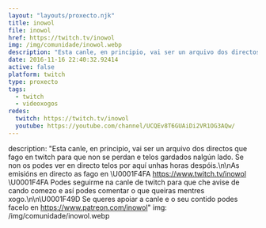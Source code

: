 ```yaml
---
layout: "layouts/proxecto.njk"
title: inowol
file: inowol
href: https://twitch.tv/inowol
img: /img/comunidade/inowol.webp
description: "Esta canle, en principio, vai ser un arquivo dos directos que fago en twitch para que non se perdan e telos gardados nalgún lado. Se non os podes ver en directo telos por aquí unhas horas despóis.\n\nAs emisións en directo as fago en \U0001F4FA https://www.twitch.tv/inowol \U0001F4FA Podes seguirme na canle de twitch para que che avise de cando comezo e así podes comentar o que queiras mentres xogo.\n\n\U0001F49D Se queres apoiar a canle e o seu contido podes facelo en https://www.patreon.com/inowol"
date: 2016-11-16 22:40:32.92414
active: false
platform: twitch
type: proxecto
tags:
  - twitch
  - videoxogos
redes:
  twitch: https://twitch.tv/inowol
  youtube: https://youtube.com/channel/UCQEv8T6GUAiDi2VR1OG3AQw/
---
```

description: "Esta canle, en principio, vai ser un arquivo dos directos que fago en twitch para que non se perdan e telos gardados nalgún lado. Se non os podes ver en directo telos por aquí unhas horas despóis.\n\nAs emisións en directo as fago en \U0001F4FA https://www.twitch.tv/inowol \U0001F4FA Podes seguirme na canle de twitch para que che avise de cando comezo e así podes comentar o que queiras mentres xogo.\n\n\U0001F49D Se queres apoiar a canle e o seu contido podes facelo en https://www.patreon.com/inowol"
img: /img/comunidade/inowol.webp
